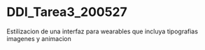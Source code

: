 # DDI_Tarea3_200527
Estilizacion de una interfaz para wearables que incluya tipografias imagenes y animacion
